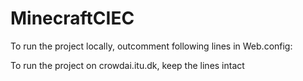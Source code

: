 # MinecraftCIEC

To run the project locally, outcomment following lines in Web.config:

<connectionStrings>
    <add name="DefaultConnection" connectionString="Data Source=PABLOWIN\SQLEXPRESS;AttachDbFilename=|DataDirectory|\aspnet-EvolutionDBContext.mdf;Initial Catalog=aspnet-EvolutionDBContext;Integrated Security=True" providerName="System.Data.SqlClient" />
    <add name="EvolutionDBContext" connectionString="Data Source=PABLOWIN\SQLEXPRESS; Initial Catalog=EvolutionDBContext; Integrated Security=True; MultipleActiveResultSets=True; AttachDbFilename=|DataDirectory|EvolutionDBContext.mdf" providerName="System.Data.SqlClient" />
</connectionStrings>

To run the project on crowdai.itu.dk, keep the lines intact
